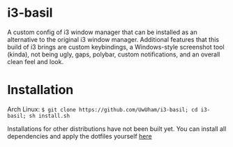 # i3-basil
A custom config of i3 window manager that can be installed as an alternative to the original i3 window manager. Additional features that this build of i3 brings are custom keybindings, a Windows-style screenshot tool (kinda), not being ugly, gaps, polybar, custom notifications, and an overall clean feel and look.

# Installation

Arch Linux:
`$ git clone https://github.com/UwUham/i3-basil; cd i3-basil; sh install.sh`

Installations for other distributions have not been built yet. You can install all dependencies and apply the dotfiles yourself [here](https://github.com/UwUham/galaxy-rice-dots)
